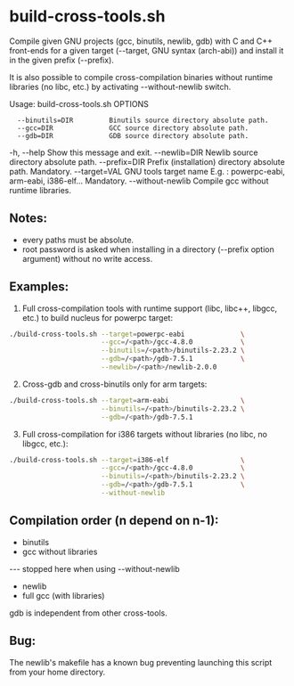 # build-cross-tools.sh #

Compile given GNU projects (gcc, binutils, newlib, gdb) with C and C++
front-ends for a given target (--target, GNU syntax (arch-abi)) and
install it in the given prefix (--prefix).

It is also possible to compile cross-compilation binaries without
runtime libraries (no libc, etc.) by activating --without-newlib
switch.

Usage: build-cross-tools.sh OPTIONS

      --binutils=DIR         Binutils source directory absolute path.
      --gcc=DIR              GCC source directory absolute path.
      --gdb=DIR              GDB source directory absolute path.
  -h, --help                 Show this message and exit.
      --newlib=DIR           Newlib source directory absolute path.
      --prefix=DIR           Prefix (installation) directory absolute
                              path. Mandatory.
      --target=VAL           GNU tools target name E.g. : powerpc-eabi,
                              arm-eabi, i386-elf... Mandatory.
      --without-newlib       Compile gcc without runtime libraries.


## Notes: ##

- every paths must be absolute.
- root password is asked when installing in a directory (--prefix
  option argument) without no write access.


## Examples: ##

1. Full cross-compilation tools with runtime support (libc, libc++,
   libgcc, etc.) to build nucleus for powerpc target:


```sh
./build-cross-tools.sh --target=powerpc-eabi              \
                       --gcc=/<path>/gcc-4.8.0            \
                       --binutils=/<path>/binutils-2.23.2 \
                       --gdb=/<path>/gdb-7.5.1            \
                       --newlib=/<path>/newlib-2.0.0
```

2. Cross-gdb and cross-binutils only for arm targets:


```sh
./build-cross-tools.sh --target=arm-eabi                  \
                       --binutils=/<path>/binutils-2.23.2 \
                       --gdb=/<path>/gdb-7.5.1
```

3. Full cross-compilation for i386 targets without libraries (no libc,
no libgcc, etc.):


```sh
./build-cross-tools.sh --target=i386-elf                  \
                       --gcc=/<path>/gcc-4.8.0            \
                       --binutils=/<path>/binutils-2.23.2 \
                       --gdb=/<path>/gdb-7.5.1            \
                       --without-newlib
```


## Compilation order (n depend on n-1): ##

- binutils
- gcc without libraries

--- stopped here when using --without-newlib

- newlib
- full gcc (with libraries)

gdb is independent from other cross-tools.


## Bug: ##

The newlib's makefile has a known bug preventing launching this script
from your home directory.
